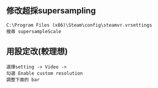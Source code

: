修改超採supersampling
---
	C:\Program Files (x86)\Steam\config\steamvr.vrsettings
	搜尋 supersampleScale


用設定改(較理想)
---
	選擇setting -> Video ->
	勾選 Enable custom resolution
	調整下面的 bar

